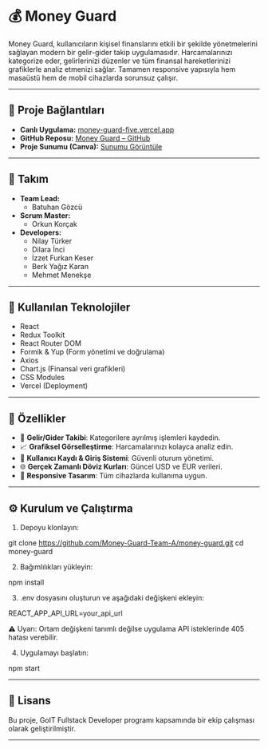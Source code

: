 # 💰 Money Guard

Money Guard, kullanıcıların kişisel finanslarını etkili bir şekilde yönetmelerini sağlayan modern bir gelir-gider takip uygulamasıdır. Harcamalarınızı kategorize eder, gelirlerinizi düzenler ve tüm finansal hareketlerinizi grafiklerle analiz etmenizi sağlar. Tamamen responsive yapısıyla hem masaüstü hem de mobil cihazlarda sorunsuz çalışır.

---

## 🔗 Proje Bağlantıları

- **Canlı Uygulama:** [money-guard-five.vercel.app](https://money-guard-five.vercel.app/)
- **GitHub Reposu:** [Money Guard – GitHub](https://github.com/Money-Guard-Team-A/money-guard)
- **Proje Sunumu (Canva):** [Sunumu Görüntüle](https://www.canva.com/design/DAGm2DJ9oc4/L8vQVtPdh6Ve23YdZAy_uQ/view?utm_content=DAGm2DJ9oc4&utm_campaign=designshare&utm_medium=link2&utm_source=uniquelinks&utlId=h647b4e089e#1)

---

## 👥 Takım

- **Team Lead:** 
     - Batuhan Gözcü
- **Scrum Master:** 
     - Orkun Korçak
- **Developers:**
     - Nilay Türker
     - Dilara İnci
     - İzzet Furkan Keser
     - Berk Yağız Karan
     - Mehmet Menekşe

---

## 🚀 Kullanılan Teknolojiler

- React
- Redux Toolkit
- React Router DOM
- Formik & Yup (Form yönetimi ve doğrulama)
- Axios
- Chart.js (Finansal veri grafikleri)
- CSS Modules
- Vercel (Deployment)

---

## 🔐 Özellikler

- 🧾 **Gelir/Gider Takibi**: Kategorilere ayrılmış işlemleri kaydedin.
- 📈 **Grafiksel Görselleştirme**: Harcamalarınızı kolayca analiz edin.
- 🔐 **Kullanıcı Kaydı & Giriş Sistemi**: Güvenli oturum yönetimi.
- 🌐 **Gerçek Zamanlı Döviz Kurları**: Güncel USD ve EUR verileri.
- 📱 **Responsive Tasarım**: Tüm cihazlarda kullanıma uygun.

---

## ⚙️ Kurulum ve Çalıştırma

1. Depoyu klonlayın:

git clone https://github.com/Money-Guard-Team-A/money-guard.git
cd money-guard

2. Bağımlılıkları yükleyin:

npm install

3. .env dosyasını oluşturun ve aşağıdaki değişkeni ekleyin:

REACT_APP_API_URL=your_api_url

⚠️ Uyarı: Ortam değişkeni tanımlı değilse uygulama API isteklerinde 405 hatası verebilir.

4. Uygulamayı başlatın:

npm start

---

## 📃 Lisans

Bu proje, GoIT Fullstack Developer programı kapsamında bir ekip çalışması olarak geliştirilmiştir.

---
